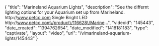 {
    "title": "Marineland Aquarium Lights",
    "description": "See the differnt lighting options for your Aquarium set up from Marineland. http:\/\/www.petco.com Single Bright LED http:\/\/www.petco.com\/product\/116628\/Marine...",
    "videoid": "145443",
    "date_created": "1394762654",
    "date_modified": "1418181183",
    "type": "captivate",
    "layout": "video",
    "url": "\/v\/marineland-aquarium-lights\/145443"
}